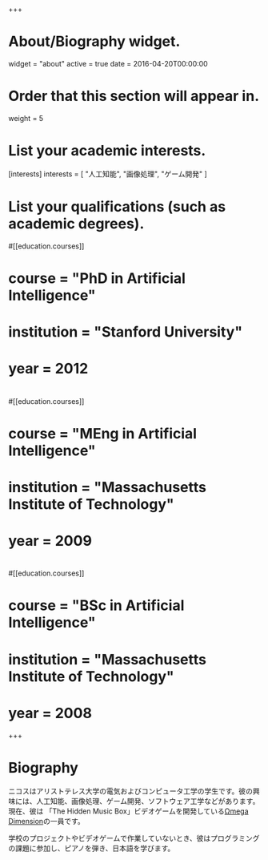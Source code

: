 +++
# About/Biography widget.
widget = "about"
active = true
date = 2016-04-20T00:00:00

# Order that this section will appear in.
weight = 5

# List your academic interests.
[interests]
  interests = [
    "人工知能",
    "画像処理",
    "ゲーム開発"
  ]

# List your qualifications (such as academic degrees).
#[[education.courses]]
#  course = "PhD in Artificial Intelligence"
#  institution = "Stanford University"
#  year = 2012
#
#[[education.courses]]
#  course = "MEng in Artificial Intelligence"
#  institution = "Massachusetts Institute of Technology"
#  year = 2009
#
#[[education.courses]]
#  course = "BSc in Artificial Intelligence"
#  institution = "Massachusetts Institute of Technology"
#  year = 2008

+++

# Biography
ニコスはアリストテレス大学の電気およびコンピュータ工学の学生です。彼の興味には、人工知能、画像処理、ゲーム開発、ソフトウェア工学などがあります。現在、彼は 「The Hidden Music Box」ビデオゲームを開発している[Ωmega Dimension](http://dimensionomega.ml/wp/)の一員です。

学校のプロジェクトやビデオゲームで作業していないとき、彼はプログラミングの課題に参加し、ピアノを弾き、日本語を学びます。
